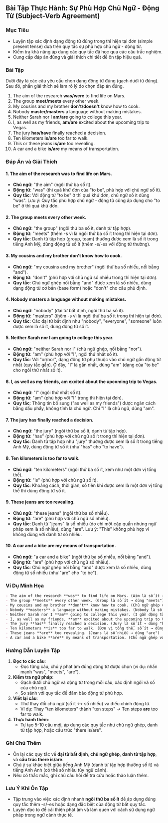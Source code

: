## Bài Tập Thực Hành: Sự Phù Hợp Chủ Ngữ - Động Từ (Subject-Verb Agreement)

### Mục Tiêu
- Luyện tập xác định dạng động từ đúng trong thì hiện tại đơn (simple present tense) dựa trên quy tắc sự phù hợp chủ ngữ - động từ.
- Kiểm tra khả năng áp dụng các quy tắc đã học qua các câu trắc nghiệm.
- Cung cấp đáp án đúng và giải thích chi tiết để ôn tập hiệu quả.

### Bài Tập
Dưới đây là các câu yêu cầu chọn dạng động từ đúng (gạch dưới từ đúng). Sau đó, phần giải thích sẽ làm rõ lý do chọn đáp án đúng.

1. The aim of the research **was/were** to find life on Mars.
2. The group **meet/meets** every other week.
3. My cousins and my brother **don't/doesn't** know how to cook.
4. Nobody **master/masters** a language without making mistakes.
5. Neither Sarah nor I **am/are** going to college this year.
6. I, as well as my friends, **am/are** excited about the upcoming trip to Vegas.
7. The jury **has/have** finally reached a decision.
8. Ten kilometers **is/are** too far to walk.
9. This or these jeans **is/are** too revealing.
10. A car and a bike **is/are** my means of transportation.

### Đáp Án và Giải Thích

#### 1. The aim of the research **was** to find life on Mars.
- **Chủ ngữ**: "the aim" (ngôi thứ ba số ít).
- **Động từ**: "was" (thì quá khứ đơn của "to be", phù hợp với chủ ngữ số ít).
- **Quy tắc**: Với động từ "to be" ở thì quá khứ đơn, chủ ngữ số ít dùng "was". Lưu ý: Quy tắc phù hợp chủ ngữ - động từ cũng áp dụng cho "to be" ở thì quá khứ đơn.

#### 2. The group **meets** every other week.
- **Chủ ngữ**: "the group" (ngôi thứ ba số ít, danh từ tập hợp).
- **Động từ**: "meets" (thêm -s vì là ngôi thứ ba số ít trong thì hiện tại đơn).
- **Quy tắc**: Danh từ tập hợp (group, team) thường được xem là số ít trong tiếng Anh Mỹ, dùng động từ số ít (thêm -s/-es với động từ thường).

#### 3. My cousins and my brother **don't** know how to cook.
- **Chủ ngữ**: "my cousins and my brother" (ngôi thứ ba số nhiều, nối bằng "and").
- **Động từ**: "don't" (phù hợp với chủ ngữ số nhiều trong thì hiện tại đơn).
- **Quy tắc**: Chủ ngữ ghép nối bằng "and" được xem là số nhiều, dùng dạng động từ cơ bản (base form) hoặc "don't" cho câu phủ định.

#### 4. Nobody **masters** a language without making mistakes.
- **Chủ ngữ**: "nobody" (đại từ bất định, ngôi thứ ba số ít).
- **Động từ**: "masters" (thêm -s vì là ngôi thứ ba số ít trong thì hiện tại đơn).
- **Quy tắc**: Các đại từ bất định như "nobody", "everyone", "someone" luôn được xem là số ít, dùng động từ số ít.

#### 5. Neither Sarah nor I **am** going to college this year.
- **Chủ ngữ**: "neither Sarah nor I" (chủ ngữ ghép, nối bằng "nor").
- **Động từ**: "am" (phù hợp với "I", ngôi thứ nhất số ít).
- **Quy tắc**: Với "or/nor", dạng động từ phụ thuộc vào chủ ngữ gần động từ nhất (quy tắc gần). Ở đây, "I" là gần nhất, dùng "am" (dạng của "to be" cho ngôi thứ nhất số ít).

#### 6. I, as well as my friends, **am** excited about the upcoming trip to Vegas.
- **Chủ ngữ**: "I" (ngôi thứ nhất số ít).
- **Động từ**: "am" (phù hợp với "I" trong thì hiện tại đơn).
- **Quy tắc**: Thông tin bổ sung ("as well as my friends") được ngăn cách bằng dấu phẩy, không tính là chủ ngữ. Chỉ "I" là chủ ngữ, dùng "am".

#### 7. The jury **has** finally reached a decision.
- **Chủ ngữ**: "the jury" (ngôi thứ ba số ít, danh từ tập hợp).
- **Động từ**: "has" (phù hợp với chủ ngữ số ít trong thì hiện tại đơn).
- **Quy tắc**: Danh từ tập hợp như "jury" thường được xem là số ít trong tiếng Anh Mỹ, dùng động từ số ít (như "has" cho "to have").

#### 8. Ten kilometers **is** too far to walk.
- **Chủ ngữ**: "ten kilometers" (ngôi thứ ba số ít, xem như một đơn vị tổng thể).
- **Động từ**: "is" (phù hợp với chủ ngữ số ít).
- **Quy tắc**: Khoảng cách, thời gian, số tiền khi được xem là một đơn vị tổng thể thì dùng động từ số ít.

#### 9. These jeans **are** too revealing.
- **Chủ ngữ**: "these jeans" (ngôi thứ ba số nhiều).
- **Động từ**: "are" (phù hợp với chủ ngữ số nhiều).
- **Quy tắc**: Danh từ "jeans" là số nhiều (do chỉ một cặp quần nhưng ngữ pháp xem là số nhiều), dùng "are". Lưu ý: "This" không phù hợp vì không dùng với danh từ số nhiều.

#### 10. A car and a bike **are** my means of transportation.
- **Chủ ngữ**: "a car and a bike" (ngôi thứ ba số nhiều, nối bằng "and").
- **Động từ**: "are" (phù hợp với chủ ngữ số nhiều).
- **Quy tắc**: Chủ ngữ ghép nối bằng "and" được xem là số nhiều, dùng động từ số nhiều (như "are" cho "to be").

### Ví Dụ Minh Họa
```markdown
- The aim of the research **was** to find life on Mars. (Aim là số ít → dùng "was")
- The group **meets** every other week. (Group là số ít → dùng "meets")
- My cousins and my brother **don't** know how to cook. (Chủ ngữ ghép với "and" → số nhiều, dùng "don't")
- Nobody **masters** a language without making mistakes. (Nobody là số ít → dùng "masters")
- Neither Sarah nor I **am** going to college this year. (I gần động từ, số ít → dùng "am")
- I, as well as my friends, **am** excited about the upcoming trip to Vegas. (Chỉ "I" là chủ ngữ → dùng "am")
- The jury **has** finally reached a decision. (Jury là số ít → dùng "has")
- Ten kilometers **is** too far to walk. (Đơn vị tổng thể, số ít → dùng "is")
- These jeans **are** too revealing. (Jeans là số nhiều → dùng "are")
- A car and a bike **are** my means of transportation. (Chủ ngữ ghép với "and" → số nhiều, dùng "are")
```

### Hướng Dẫn Luyện Tập
1. **Đọc to các câu**:
   - Đọc từng câu, chú ý phát âm đúng động từ được chọn (ví dụ: nhấn mạnh "was", "meets", "are").
2. **Kiểm tra ngữ pháp**:
   - Gạch dưới chủ ngữ và động từ trong mỗi câu, xác định ngôi và số của chủ ngữ.
   - So sánh với quy tắc để đảm bảo động từ phù hợp.
3. **Viết lại câu**:
   - Thử thay đổi chủ ngữ (số ít ↔ số nhiều) và điều chỉnh động từ.
   - Ví dụ: Thay "ten kilometers" thành "ten steps" → Ten steps **are** too far to walk.
4. **Thực hành thêm**:
   - Tự tạo 5-10 câu mới, áp dụng các quy tắc như chủ ngữ ghép, danh từ tập hợp, hoặc cấu trúc "there is/are".

### Ghi Chú Thêm
- Ôn lại các quy tắc về **đại từ bất định**, **chủ ngữ ghép**, **danh từ tập hợp**, và **cấu trúc there is/are**.
- Chú ý sự khác biệt giữa tiếng Anh Mỹ (danh từ tập hợp thường số ít) và tiếng Anh Anh (có thể số nhiều tùy ngữ cảnh).
- Nếu có thắc mắc, ghi chú câu hỏi để tra cứu hoặc thảo luận thêm.

### Lưu Ý Khi Ôn Tập
- Tập trung vào việc xác định nhanh **ngôi thứ ba số ít** để áp dụng đúng quy tắc thêm -s/-es hoặc dạng đặc biệt của động từ bất quy tắc.
- Luyện đọc to để cải thiện phát âm và làm quen với cách sử dụng ngữ pháp trong ngữ cảnh thực tế.